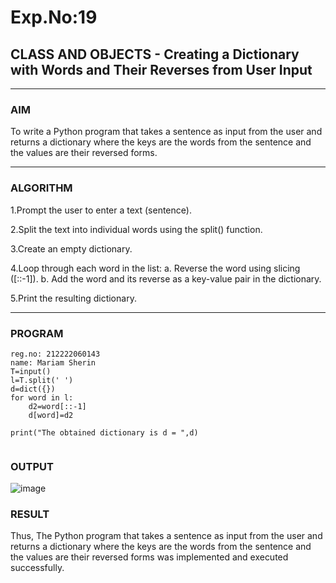 # Exp.No:19  
## CLASS AND OBJECTS - Creating a Dictionary with Words and Their Reverses from User Input

---

### AIM  
To write a Python program that takes a sentence as input from the user and returns a dictionary where the keys are the words from the sentence and the values are their reversed forms.

---

### ALGORITHM

1.Prompt the user to enter a text (sentence).

2.Split the text into individual words using the split() function.

3.Create an empty dictionary.

4.Loop through each word in the list:
a. Reverse the word using slicing ([::-1]).
b. Add the word and its reverse as a key-value pair in the dictionary.

5.Print the resulting dictionary.

---

### PROGRAM

```
reg.no: 212222060143
name: Mariam Sherin
T=input()
l=T.split(' ')
d=dict({})
for word in l:
    d2=word[::-1]
    d[word]=d2
    
print("The obtained dictionary is d = ",d)


```

### OUTPUT

![image](https://github.com/user-attachments/assets/f5e31d85-6a9c-436d-8c06-307f1595df9f)


### RESULT
Thus, The Python program that takes a sentence as input from the user and returns a dictionary where the keys are the words from the sentence and the values are their reversed forms was implemented and executed successfully.



